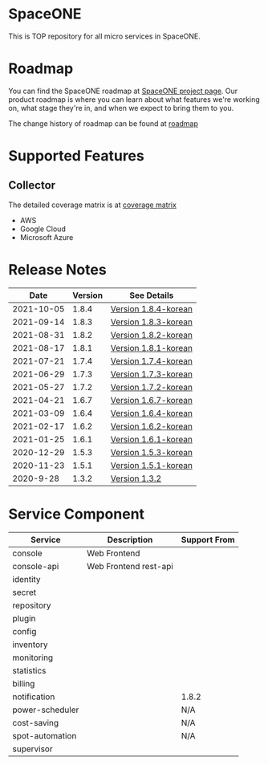 # SpaceONE

This is TOP repository for all micro services in SpaceONE.

# Roadmap

You can find the SpaceONE roadmap at [SpaceONE project page](https://github.com/spaceone-dev/spaceone/projects/1).
Our product roadmap is where you can learn about what features we're working on, what stage they're in, 
and when we expect to bring them to you.

The change history of roadmap can be found at [roadmap](./roadmap.md)

# Supported Features

## Collector

The detailed coverage matrix is at [coverage matrix](./docs/collector_coverage.md)

* AWS
* Google Cloud
* Microsoft Azure

# Release Notes

| Date        |  Version   | See Details  |
| ---         | ----       | ----         |
| 2021-10-05  | 1.8.4      | [Version 1.8.4-korean](./release_notes/ko/version_1.8.4.md)|
| 2021-09-14  | 1.8.3      | [Version 1.8.3-korean](./release_notes/ko/version_1.8.3.md)|
| 2021-08-31  | 1.8.2      | [Version 1.8.2-korean](./release_notes/ko/version_1.8.2.md)|
| 2021-08-17  | 1.8.1      | [Version 1.8.1-korean](./release_notes/ko/version_1.8.1.md)|
| 2021-07-21  | 1.7.4      | [Version 1.7.4-korean](./release_notes/ko/version_1.7.4.md)|
| 2021-06-29  | 1.7.3      | [Version 1.7.3-korean](./release_notes/ko/version_1.7.3.md)|
| 2021-05-27  | 1.7.2      | [Version 1.7.2-korean](./release_notes/ko/version_1.7.2.md)|
| 2021-04-21  | 1.6.7      | [Version 1.6.7-korean](./release_notes/ko/version_1.6.7.md)|
| 2021-03-09  | 1.6.4      | [Version 1.6.4-korean](./release_notes/ko/version_1.6.4.md)|
| 2021-02-17  | 1.6.2      | [Version 1.6.2-korean](./release_notes/ko/version_1.6.2.md)|
| 2021-01-25  | 1.6.1      | [Version 1.6.1-korean](./release_notes/ko/version_1.6.1.md)|
| 2020-12-29  | 1.5.3      | [Version 1.5.3-korean](./release_notes/ko/version_1.5.3.md)|
| 2020-11-23  | 1.5.1      | [Version 1.5.1-korean](./release_notes/ko/version_1.5.1.md)|
| 2020-9-28   | 1.3.2      | [Version 1.3.2](./release_notes/en/version_1.3.2.md) |

# Service Component

| Service	| Description           	| Support From |
| ---           | ---                           | ---          |
| console       | Web Frontend                  |              |
| console-api   | Web Frontend rest-api         |              |
| identity      |                               |              |
| secret        |                               |              |
| repository    |                               |              |
| plugin        |                               |              |
| config        |                               |              |
| inventory     |                               |              |
| monitoring    |                               |              |
| statistics    |                               |              |
| billing       |                               |              |
| notification  |                               | 1.8.2        |
| power-scheduler |                             | N/A          |
| cost-saving   |                               | N/A          |
| spot-automation |                             | N/A          |
| supervisor    |                               |              |

